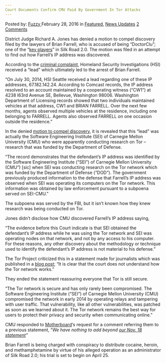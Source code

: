 ```yaml
---
Court Documents Confirm CMU Paid By Government In Tor Attacks
---
```

<article class="post-listing post-13337 post type-post status-publish format-standard has-post-thumbnail hentry  tag-attacks tag-cmu tag-confirm tag-court tag-documents tag-government tag-paid 
    <div class="post-inner">
        <span>Posted by: <a href="https://www.deepdotweb.com/author/fuzzy/" title="">Fuzzy </a></span>
    <span>February 28, 2016</span>
    <span>in <a href="https://www.deepdotweb.com/category/deepdot-news/" rel="category tag">Featured</a>, <a href="https://www.deepdotweb.com/category/news-updates/" rel="category tag">News Updates</a></span>
    <span><a href="https://www.deepdotweb.com/2016/02/28/court-documents-confirm-cmu-paid-by-government-in-tor-attacks/#comments">2 Comments</a></span>
    </p>
    <div class="clear"></div>
    <div class="entry">
    <p>District Judge Richard A. Jones has denied a motion to compel discovery filed by the lawyers of Brian Farrell, who is accused of being “DoctorClu”; one of the “<a href="https://www.fbi.gov/seattle/press-releases/2015/key-player-in-silk-road-2.0-arrested-in-bellevue">key players</a>” in Silk Road 2.0. The motion was filed in an attempt to find out how Farrell&#8217;s IP address was discovered.</p>
    <p>According to the <a href="http://www.scribd.com/doc/253255340/DoctorCLU-Criminal-Complaint">criminal complaint</a>, Homeland Security Investigations (HSI) received a “lead” which ultimately led to the arrest of Brian Farrell.</p>
    <p>“On July 30, 2014, HSI Seattle received a lead regarding one of these IP addresses, 67.182.142.24. According to Comcast records, the IP address resolved to an account maintained by a cooperating witness (“CW1”) at 4238 l63rd Avenue SE, Bellevue, Washington 98006. Washington Department of Licensing records showed that two individuals maintained vehicles at that address, CW1 and BRIAN FARRELL. Over the next few months, agents observed multiple vehicles at the residence, including one belonging to FARRELL. Agents also observed FARRELL on one occasion outside the residence.”</p>
    <p>In the denied <a href="https://assets.documentcloud.org/documents/2719591/Farrell-Weds.pdf">motion to compel discovery</a>, it is revealed that this “lead” was actually the Software Engineering Institute (SEI) of Carnegie Mellon University (CMU) who were apparently conducting research on Tor – research that was funded by the Department of Defense.</p>
    <p>“The record demonstrates that the defendant’s IP address was identified by the Software Engineering Institute (“SEI”) of Carnegie Mellon University (CMU”) [sic] when SEI was conducting research on the Tor network which was funded by the Department of Defense (“DOD”). The government previously produced information to the defense that Farrell’s IP address was observed when SEI was operating its computers on the Tor network. This information was obtained by law enforcement pursuant to a subpoena served on SEI-CMU.”</p>
    <p>The subpoena was served by the FBI, but it isn&#8217;t known how they knew research was being conducted on Tor.</p>
    <p>Jones didn&#8217;t disclose how CMU discovered Farrell&#8217;s IP address saying,</p>
    <p>“The evidence before this Court indicate is that SEI obtained the defendant’s IP address while he was using the Tor network and SEI was operating nodes on that network, and not by any access to his computer. For these reasons, any other discovery about the methodology or technique used to identify the defendant’s IP address is not material to his defense.”</p>
    <p>The Tor Project criticized this in a statement made for journalists which was published in a <a href="https://blog.torproject.org/blog/statement-tor-project-re-courts-february-23-order-us-v-farrell">blog post</a>; “It is clear that the court does not understand how the Tor network works.”</p>
    <p>They ended the statement reassuring everyone that Tor is still secure.</p>
    <p>“The Tor network is secure and has only rarely been compromised. The Software Engineering Institute (&#8220;SEI&#8221;) of Carnegie Mellon University (CMU) compromised the network in early 2014 by operating relays and tampering with user traffic. That vulnerability, like all other vulnerabilities, was patched as soon as we learned about it. The Tor network remains the best way for users to protect their privacy and security when communicating online.”</p>
    <p>CMU responded to <a href="https://motherboard.vice.com/read/carnegie-mellon-university-attacked-tor-was-subpoenaed-by-feds">Motherboard</a>&#8216;s request for a comment referring them to a previous statement, “<em>We have nothing to add beyond </em><a href="http://www.cmu.edu/news/stories/archives/2015/november/media-statement.html"><em>our Nov. 18 statement</em></a><em>”</em></p>
    <p>Brian Farrell is being charged with conspiracy to distribute cocaine, heroin, and methamphetamine by virtue of his alleged operation as an administrator of Silk Road 2.0; his trial is set to begin on April 25.</p>
    </div>
    <span style="display:none"><a href="https://www.deepdotweb.com/tag/attacks/" rel="tag">attacks</a> <a href="https://www.deepdotweb.com/tag/cmu/" rel="tag">cmu</a> <a href="https://www.deepdotweb.com/tag/confirm/" rel="tag">confirm</a> <a href="https://www.deepdotweb.com/tag/court/" rel="tag">court</a> <a href="https://www.deepdotweb.com/tag/documents/" rel="tag">documents</a> <a href="https://www.deepdotweb.com/tag/government/" rel="tag">government</a> <a href="https://www.deepdotweb.com/tag/paid/" rel="tag">paid</a> <a href="https://www.deepdotweb.com/tag/tor/" rel="tag">tor</a></span> <span style="display:none" class="updated">2016-02-28</span>
    <div style="display:none" class="vcard author" itemprop="author" itemscope itemtype="http://schema.org/Person"><strong class="fn" itemprop="name"><a href="https://www.deepdotweb.com/author/fuzzy/" title="Posts by Fuzzy" rel="author">Fuzzy</a></strong></div>
    </div>
</article>

